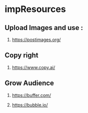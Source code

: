 # impResources

## Upload Images and use :

1) https://postimages.org/

## Copy right

1) https://www.copy.ai/

## Grow Audience 

1) https://buffer.com/

2) https://bubble.io/
